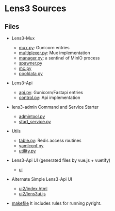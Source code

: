# Lens3 Sources

## Files

* Lens3-Mux
  * [mux.py](mux.py): Gunicorn entries
  * [multiplexer.py](multiplexer.py): Mux implementation
  * [manager.py](manager.py): a sentinel of MinIO process
  * [spawner.py](spawner.py)
  * [mc.py](mc.py)
  * [pooldata.py](pooldata.py)

* Lens3-Api
  * [api.py](api.py): Gunicorn/Fastapi entries
  * [control.py](control.py): Api implementation

* lens3-admin Command and Service Starter
  * [admintool.py](admintool.py)
  * [start_service.py](start_service.py)

* Utils
  * [table.py](table.py): Redis access routines
  * [yamlconf.py](yamlconf.py)
  * [utility.py](utility.py)

* Lens3-Api UI (generated files by vue.js + vuetify)
  * [ui](ui)

* Alternate Simple Lens3-Api UI
  * [ui2/index.html](ui2/index.html)
  * [ui2/lens3ui.js](ui2/lens3ui.js)

* [makefile](makefile) It includes rules for running pyright.
